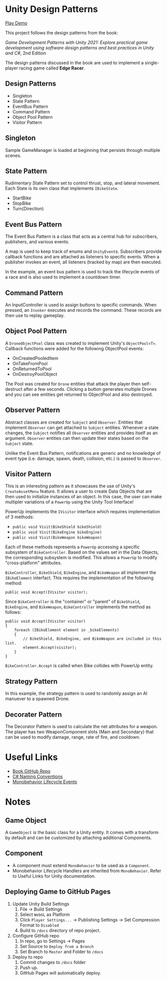 # Unity Design Patterns
<a href="https://midnjerry.github.io/UnityDesignPatterns" target="_blank">Play Demo</a>

This project follows the design patterns from the book:

<i>Game Development Patterns with Unity 2021: Explore practical game development using software design patterns and best practices in Unity and C#</i>, 2nd Edition

The design patterns discussed in the book are used to implement a single-player racing game called **Edge Racer**.

## Design Patterns

* Singleton
* State Pattern
* EventBus Pattern
* Command Pattern
* Object Pool Pattern
* Visitor Pattern

## Singleton

Sample GameManager is loaded at beginning that persists through multiple scenes.

## State Pattern

Rudimentary State Pattern set to control thrust, stop, and lateral movement.  Each State is its own class that implements `IBikeState`.
* StartBike
* StopBike
* Turn(Direction)

## Event Bus Pattern

The Event Bus Pattern is a class that acts as a central hub for subscribers, publishers, and various events.

A map is used to keep track of enums and `UnityEvent`s.  Subscribers provide callback functions and are attached as listeners to specific events.  When a publisher invokes an event, all listeners (tracked by map) are then executed.

In the example, an event bus pattern is used to track the lifecycle events of a race and is also used to implement a countdown timer.

## Command Pattern

An InputController is used to assign buttons to specific commands.  When pressed, an `Invoker` executes and records the command.  These records are then use to replay gameplay.

## Object Pool Pattern

A `DroneObjectPool` class was created to implement Unity's `ObjectPool<T>`.  Callback functions were added for the following ObjectPool events:

* OnCreatedPooledItem
* OnTakeFromPool
* OnReturnedToPool
* OnDestroyPoolObject

The Pool was created for `Drone` entities that attack the player then self-destruct after a few seconds.  Clicking a button generates multiple Drones and you can see entities get returned to ObjectPool and also destroyed.

## Observer Pattern

Abstract classes are created for `Subject` and `Observer`.  Entities that implement `Observer` can get attached to `Subject` entities.  Whenever a state changes, the `Subject` notifies all `Observer` entities and provides itself as an argument.  `Observer` entities can then update their states based on the `Subject` state.

Unlike the Event Bus Pattern, notifications are generic and no knowledge of event type (i.e. damage, spawn, death, collision, etc.) is passed to `Observer`.

## Visitor Pattern

This is an interesting pattern as it showcases the use of Unity's `CreateAssetMenu` feature.  It allows a user to create Data Objects that are then used to initialize instances of an object.  In this case, the user can make multipler variations of a `PowerUp` using the Unity Tool Interface!

PowerUp implements the `IVisitor` interface which requires implementation of 3 methods: 
* `public void Visit(BikeShield bikeShield)`
* `public void Visit(BikeEngine bikeEngine)`
* `public void Visit(BikeWeapon bikeWeapon)`

Each of these methods represents a `PowerUp` accessing a specific subsystem of `BikeController`.  Based on the values set in the Data Objects, the corresponding subsystem is modified.  This allows a `PowerUp` to modify "cross-platform" attributes.

`BikeController`, `BikeShield`, `BikeEngine`, and `BikeWeapon` all implement the `IBikeElement` interfact.  This requires the implementation of the following method:

`public void Accept(IVisitor visitor);`

Since `BikeController` is the "container" or "parent" of `BikeShield`, `BikeEngine`, and `BikeWeapon`, `BikeController` implements the method as follows:

```
public void Accept(IVisitor visitor)
{
    foreach (IBikeElement element in _bikeElements)
    {
        // BikeShield, BikeEngine, and BikeWeapon are included in this list.
        element.Accept(visitor);
    }
}
```
`BikeController.Accept` is called when Bike collides with PowerUp entity.

## Strategy Pattern

In this example, the strategy pattern is used to randomly assign an AI manuever to a spawned Drone.

## Decorater Pattern

The Decorator Pattern is used to calculate the net attributes for a weapon.  The player has two WeaponComponent slots (Main and Secondary) that can be used to modify damage, range, rate of fire, and cooldown. 

# Useful Links
* [Book GitHub Repo](https://github.com/PacktPublishing/Game-Development-Patterns-with-Unity-2021-Second-Edition)
* [C# Naming Conventions](https://learn.microsoft.com/en-us/dotnet/csharp/fundamentals/coding-style/coding-conventions)
* [Monobehavior Lifecycle Events](https://docs.unity3d.com/ScriptReference/MonoBehaviour.html)
  
# Notes

## Game Object
A `GameObject` is the basic class for a Unity entity.  It comes with a transform by default and can be customized by attaching additional Components.

## Component
* A component must extend `MonoBehavior` to be used as a `Component`.
* Monobehavior Lifecycle Handlers are inherited from `MonoBehavior`.  Refer to Useful Links for Unity documentation.

## Deploying Game to GitHub Pages
1. Update Unity Build Settings
    1. File -> Build Settings
    2. Select `WebGL` as Platform
    3. Click `Player Settings...` -> Publishing Settings -> Set Compression Format to `Disabled`
    4. Build to `/docs` directory of repo project.
2. Configure GitHub repo
    1. In repo, go to Settings -> Pages
    2. Set Source to `Deploy from a Branch`
    3. Set Branch to `Master` and Folder to `/docs`
3. Deploy to repo
    1. Commit changes to `/docs` folder
    2. Push up.
    3. GitHub Pages will automatically deploy.
